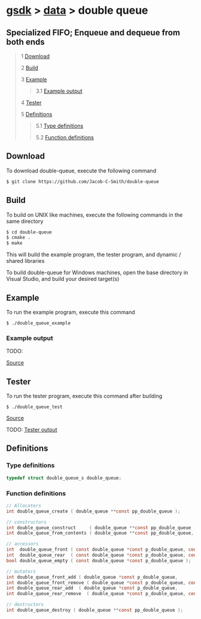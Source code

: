 # [gsdk](../../README.md) > [data](../data.md) > double queue

## Specialized FIFO; Enqueue and dequeue from both ends

 > 1 [Download](#download)
 >
 > 2 [Build](#build)
 >
 > 3 [Example](#example)
 >
 >> 3.1 [Example output](#example-output)
 >
 > 4 [Tester](#tester)
 >
 > 5 [Definitions](#definitions)
 >
 >> 5.1 [Type definitions](#type-definitions)
 >>
 >> 5.2 [Function definitions](#function-definitions)

 ## Download
 To download double-queue, execute the following command
 ```bash
 $ git clone https://github.com/Jacob-C-Smith/double-queue
 ```
 ## Build
 To build on UNIX like machines, execute the following commands in the same directory
 ```bash
 $ cd double-queue
 $ cmake .
 $ make
 ```
  This will build the example program, the tester program, and dynamic / shared libraries

  To build double-queue for Windows machines, open the base directory in Visual Studio, and build your desired target(s)
 ## Example
 To run the example program, execute this command
 ```
 $ ./double_queue_example
 ```
 ### Example output
TODO: 

 [Source](main.c)
## Tester
 To run the tester program, execute this command after building
 ```
 $ ./double_queue_test
 ```
 [Source](double_queue_test.c)
 
 TODO: [Tester output](test_output.txt)
 ## Definitions
 ### Type definitions
 ```c
 typedef struct double_queue_s double_queue;
 ```
 ### Function definitions
 ```c 
// Allocaters
int double_queue_create ( double_queue **const pp_double_queue );

// constructors
int double_queue_construct     ( double_queue **const pp_double_queue );
int double_queue_from_contents ( double_queue **const pp_double_queue, void * const* const pp_contents, size_t size );

// accessors
int  double_queue_front ( const double_queue *const p_double_queue, const void **const pp_value );
int  double_queue_rear  ( const double_queue *const p_double_queue, const void **const pp_value );
bool double_queue_empty ( const double_queue *const p_double_queue );

// mutators
int double_queue_front_add ( double_queue *const p_double_queue,       void  *const data );
int double_queue_front_remove ( double_queue *const p_double_queue, const void **const pp_value );
int double_queue_rear_add  ( double_queue *const p_double_queue,       void  *const data );
int double_queue_rear_remove  ( double_queue *const p_double_queue, const void **const pp_value );

// destructors
int double_queue_destroy ( double_queue **const pp_double_queue );
```
